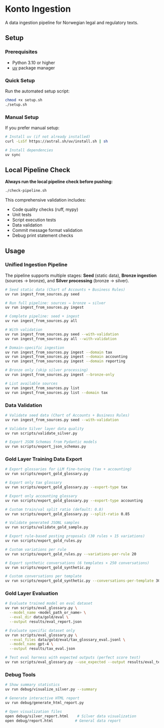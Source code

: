 # Konto Ingestion

A data ingestion pipeline for Norwegian legal and regulatory texts.

## Setup

### Prerequisites
- Python 3.10 or higher
- [uv](https://github.com/astral-sh/uv) package manager

### Quick Setup

Run the automated setup script:

```bash
chmod +x setup.sh
./setup.sh
```

### Manual Setup

If you prefer manual setup:

```bash
# Install uv (if not already installed)
curl -LsSf https://astral.sh/uv/install.sh | sh

# Install dependencies
uv sync
```

## Local Pipeline Check

**Always run the local pipeline check before pushing:**

```bash
./check-pipeline.sh
```

This comprehensive validation includes:
- Code quality checks (ruff, mypy)
- Unit tests
- Script execution tests
- Data validation
- Commit message format validation
- Debug print statement checks

## Usage

### Unified Ingestion Pipeline

The pipeline supports multiple stages: **Seed** (static data), **Bronze ingestion** (sources → bronze), and **Silver processing** (bronze → silver).

```bash
# Seed static data (Chart of Accounts + Business Rules)
uv run ingest_from_sources.py seed

# Run full pipeline: sources → bronze → silver
uv run ingest_from_sources.py ingest

# Complete pipeline: seed + ingest
uv run ingest_from_sources.py all

# With validation
uv run ingest_from_sources.py seed --with-validation
uv run ingest_from_sources.py all --with-validation

# Domain-specific ingestion
uv run ingest_from_sources.py ingest --domain tax
uv run ingest_from_sources.py ingest --domain accounting
uv run ingest_from_sources.py ingest --domain reporting

# Bronze only (skip silver processing)
uv run ingest_from_sources.py ingest --bronze-only

# List available sources
uv run ingest_from_sources.py list
uv run ingest_from_sources.py list --domain tax
```

### Data Validation
```bash
# Validate seed data (Chart of Accounts + Business Rules)
uv run ingest_from_sources.py seed --with-validation

# Validate Silver layer data quality
uv run scripts/validate_silver.py

# Export JSON Schemas from Pydantic models
uv run scripts/export_json_schemas.py
```

### Gold Layer Training Data Export
```bash
# Export glossaries for LLM fine-tuning (tax + accounting)
uv run scripts/export_gold_glossary.py

# Export only tax glossary
uv run scripts/export_gold_glossary.py --export-type tax

# Export only accounting glossary
uv run scripts/export_gold_glossary.py --export-type accounting

# Custom train/val split ratio (default: 0.8)
uv run scripts/export_gold_glossary.py --split-ratio 0.85

# Validate generated JSONL samples
uv run scripts/validate_gold_sample.py

# Export rule-based posting proposals (30 rules × 15 variations)
uv run scripts/export_gold_rules.py

# Custom variations per rule
uv run scripts/export_gold_rules.py --variations-per-rule 20

# Export synthetic conversations (6 templates × 250 conversations)
uv run scripts/export_gold_synthetic.py

# Custom conversations per template
uv run scripts/export_gold_synthetic.py --conversations-per-template 300
```

### Gold Layer Evaluation
```bash
# Evaluate trained model on eval dataset
uv run scripts/eval_glossary.py \
  --model_name <model_path_or_name> \
  --eval_dir data/gold/eval \
  --output results/eval_report.json

# Evaluate specific dataset only
uv run scripts/eval_glossary.py \
  --eval_files data/gold/eval/tax_glossary_eval.jsonl \
  --model_name gpt-4 \
  --output results/tax_eval.json

# Test eval harness with expected outputs (perfect score test)
uv run scripts/eval_glossary.py --use_expected --output results/eval_test.json
```

### Debug Tools
```bash
# Show summary statistics
uv run debug/visualize_silver.py --summary

# Generate interactive HTML report
uv run debug/generate_html_report.py

# Open visualization files
open debug/silver_report.html    # Silver data visualization
open debug/report.html          # General data report
```